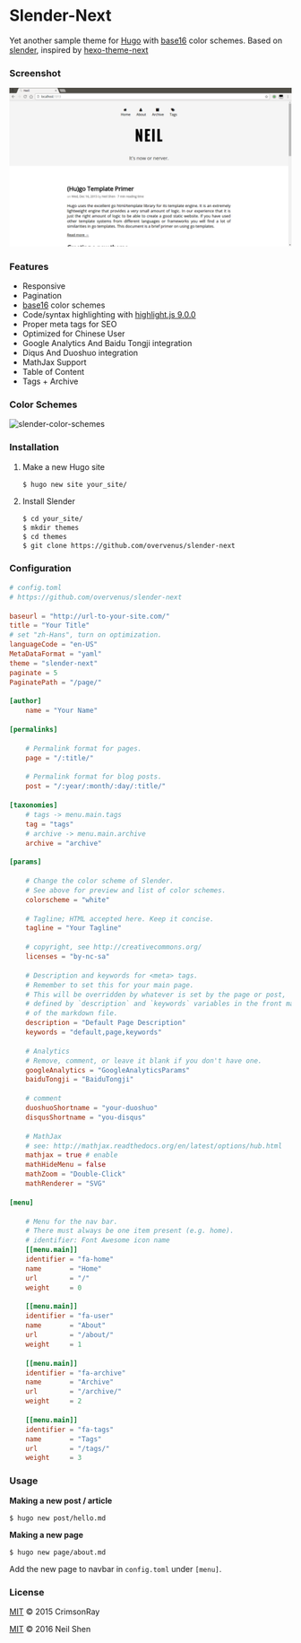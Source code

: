 Slender-Next
=======

Yet another sample theme for [Hugo](http://gohugo.io/) with [base16](https://github.com/chriskempson/base16) color schemes.
Based on [slender](https://github.com/CrimsonRay/slender), inspired by [hexo-theme-next](https://github.com/iissnan/hexo-theme-next)

### Screenshot

![screenshot](images/screenshot.png)

### Features

* Responsive
* Pagination
* [base16](https://github.com/chriskempson/base16) color schemes
* Code/syntax highlighting with [highlight.js 9.0.0](https://highlightjs.org/)
* Proper meta tags for SEO
* Optimized for Chinese User
* Google Analytics And Baidu Tongji integration
* Diqus And Duoshuo integration
* MathJax Support
* Table of Content
* Tags + Archive

### Color Schemes

![slender-color-schemes](images/slender-color-schemes.png)

### Installation

1. Make a new Hugo site

    ```none
    $ hugo new site your_site/
    ```

2. Install Slender

    ```none
    $ cd your_site/
    $ mkdir themes
    $ cd themes
    $ git clone https://github.com/overvenus/slender-next
    ```

### Configuration

```toml
# config.toml
# https://github.com/overvenus/slender-next

baseurl = "http://url-to-your-site.com/"
title = "Your Title"
# set "zh-Hans", turn on optimization.
languageCode = "en-US"
MetaDataFormat = "yaml"
theme = "slender-next"
paginate = 5
PaginatePath = "/page/"

[author]
    name = "Your Name"

[permalinks]

    # Permalink format for pages.
    page = "/:title/"

    # Permalink format for blog posts.
    post = "/:year/:month/:day/:title/"

[taxonomies]
    # tags -> menu.main.tags
    tag = "tags"
    # archive -> menu.main.archive
    archive = "archive"

[params]

    # Change the color scheme of Slender.
    # See above for preview and list of color schemes.
    colorscheme = "white"

    # Tagline; HTML accepted here. Keep it concise.
    tagline = "Your Tagline"

    # copyright, see http://creativecommons.org/
    licenses = "by-nc-sa"

    # Description and keywords for <meta> tags.
    # Remember to set this for your main page.
    # This will be overridden by whatever is set by the page or post,
    # defined by `description` and `keywords` variables in the front matter
    # of the markdown file.
    description = "Default Page Description"
    keywords = "default,page,keywords"

    # Analytics
    # Remove, comment, or leave it blank if you don't have one.
    googleAnalytics = "GoogleAnalyticsParams"
    baiduTongji = "BaiduTongji"

    # comment
    duoshuoShortname = "your-duoshuo"
    disqusShortname = "you-disqus"

    # MathJax
    # see: http://mathjax.readthedocs.org/en/latest/options/hub.html
    mathjax = true # enable
    mathHideMenu = false
    mathZoom = "Double-Click"
    mathRenderer = "SVG"

[menu]

    # Menu for the nav bar.
    # There must always be one item present (e.g. home).
    # identifier: Font Awesome icon name
    [[menu.main]]
    identifier = "fa-home"
    name       = "Home"
    url        = "/"
    weight     = 0

    [[menu.main]]
    identifier = "fa-user"
    name       = "About"
    url        = "/about/"
    weight     = 1

    [[menu.main]]
    identifier = "fa-archive"
    name       = "Archive"
    url        = "/archive/"
    weight     = 2

    [[menu.main]]
    identifier = "fa-tags"
    name       = "Tags"
    url        = "/tags/"
    weight     = 3
```

### Usage 

**Making a new post / article**

```none
$ hugo new post/hello.md
```

**Making a new page**

```none
$ hugo new page/about.md
```

Add the new page to navbar in `config.toml` under `[menu]`.

### License

[MIT](LICENSE.md) &copy; 2015 CrimsonRay

[MIT](LICENSE.md) &copy; 2016 Neil Shen

